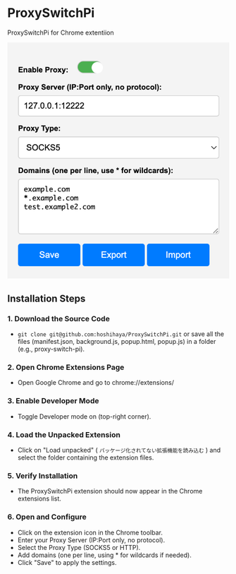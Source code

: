# ProxySwitchPi

ProxySwitchPi for Chrome extentiion

![ProxySwitchPi](images/ProxySwitchPi-settings.png)

## Installation Steps

### 1. Download the Source Code

- `git clone git@github.com:hoshihaya/ProxySwitchPi.git` or save all the files (manifest.json, background.js, popup.html, popup.js) in a folder (e.g., proxy-switch-pi).

### 2. Open Chrome Extensions Page

- Open Google Chrome and go to chrome://extensions/

### 3. Enable Developer Mode

- Toggle Developer mode on (top-right corner).

### 4. Load the Unpacked Extension

- Click on "Load unpacked" ( `パッケージ化されてない拡張機能を読み込む` ) and select the folder containing the extension files.

### 5. Verify Installation

- The ProxySwitchPi extension should now appear in the Chrome extensions list.

### 6. Open and Configure

- Click on the extension icon in the Chrome toolbar.
- Enter your Proxy Server (IP:Port only, no protocol).
- Select the Proxy Type (SOCKS5 or HTTP).
- Add domains (one per line, using * for wildcards if needed).
- Click "Save" to apply the settings.
